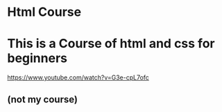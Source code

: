 # Html Course

# This is a Course of html and css for beginners 

https://www.youtube.com/watch?v=G3e-cpL7ofc


## (not my course)
